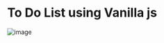 # To Do List using Vanilla js

![image](https://user-images.githubusercontent.com/60416638/149288900-d657397e-8f7b-4ded-ba97-3f47679f6b65.png)
